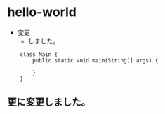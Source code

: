 # hello-world
- 変更
  - しました。
~~~
    class Main {
        public static void main(String[] args) {

        }
    }
~~~

## 更に変更しました。
